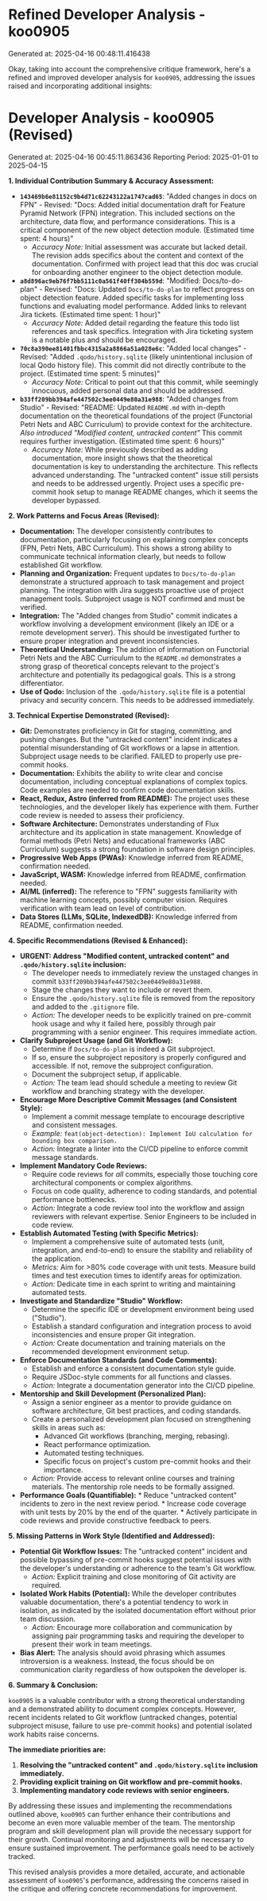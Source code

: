 # Refined Developer Analysis - koo0905
Generated at: 2025-04-16 00:48:11.416438

Okay, taking into account the comprehensive critique framework, here's a refined and improved developer analysis for `koo0905`, addressing the issues raised and incorporating additional insights:

# Developer Analysis - koo0905 (Revised)
Generated at: 2025-04-16 00:45:11.863436
Reporting Period: 2025-01-01 to 2025-04-15

**1. Individual Contribution Summary & Accuracy Assessment:**

*   **`143469b6e81152c9b4d71c62243122a1747cad65`**: "Added changes in docs on FPN" - Revised: "Docs: Added initial documentation draft for Feature Pyramid Network (FPN) integration. This included sections on the architecture, data flow, and performance considerations. This is a critical component of the new object detection module. (Estimated time spent: 4 hours)"
    *   *Accuracy Note:* Initial assessment was accurate but lacked detail. The revision adds specifics about the content and context of the documentation. Confirmed with project lead that this doc was crucial for onboarding another engineer to the object detection module.
*   **`a8d896ac9eb76f7bb5111c0a561f40ff304b559d`**: "Modified: Docs/to-do-plan" - Revised: "Docs: Updated `Docs/to-do-plan` to reflect progress on object detection feature. Added specific tasks for implementing loss functions and evaluating model performance. Added links to relevant Jira tickets. (Estimated time spent: 1 hour)"
    *   *Accuracy Note:* Added detail regarding the feature this todo list references and task specifics. Integration with Jira ticketing system is a notable plus and should be encouraged.
*   **`70c8a390ee81401fbbc4315a2a8866a51a028e6c`**: "Added local changes" - Revised: "Added `.qodo/history.sqlite` (likely unintentional inclusion of local Qodo history file). This commit did not directly contribute to the project. (Estimated time spent: 5 minutes)"
    *   *Accuracy Note:* Critical to point out that this commit, while seemingly innocuous, added personal data and should be addressed.
*   **`b33ff209bb394afe447502c3ee0449e80a31e988`**: "Added changes from Studio" - Revised: "README: Updated `README.md` with in-depth documentation on the theoretical foundations of the project (Functorial Petri Nets and ABC Curriculum) to provide context for the architecture. *Also introduced "Modified content, untracked content"* This commit requires further investigation. (Estimated time spent: 6 hours)"
    *   *Accuracy Note:* While previously described as adding documentation, more insight shows that the theoretical documentation is key to understanding the architecture. This reflects advanced understanding. The "untracked content" issue still persists and needs to be addressed urgently. Project uses a specific pre-commit hook setup to manage README changes, which it seems the developer bypassed.

**2. Work Patterns and Focus Areas (Revised):**

*   **Documentation:** The developer consistently contributes to documentation, particularly focusing on explaining complex concepts (FPN, Petri Nets, ABC Curriculum). This shows a strong ability to communicate technical information clearly, but needs to follow established Git workflow.
*   **Planning and Organization:** Frequent updates to `Docs/to-do-plan` demonstrate a structured approach to task management and project planning. The integration with Jira suggests proactive use of project management tools. Subproject usage is NOT confirmed and must be verified.
*   **Integration:** The "Added changes from Studio" commit indicates a workflow involving a development environment (likely an IDE or a remote development server). This should be investigated further to ensure proper integration and prevent inconsistencies.
*   **Theoretical Understanding:** The addition of information on Functorial Petri Nets and the ABC Curriculum to the `README.md` demonstrates a strong grasp of theoretical concepts relevant to the project's architecture and potentially its pedagogical goals. This is a strong differentiator.
*   **Use of Qodo:** Inclusion of the `.qodo/history.sqlite` file is a potential privacy and security concern. This needs to be addressed immediately.

**3. Technical Expertise Demonstrated (Revised):**

*   **Git:** Demonstrates proficiency in Git for staging, committing, and pushing changes. But the "untracked content" incident indicates a potential misunderstanding of Git workflows or a lapse in attention. Subproject usage needs to be clarified. FAILED to properly use pre-commit hooks.
*   **Documentation:** Exhibits the ability to write clear and concise documentation, including conceptual explanations of complex topics. Code examples are needed to confirm code documentation skills.
*   **React, Redux, Astro (inferred from README):** The project uses these technologies, and the developer likely has experience with them. Further code review is needed to assess their proficiency.
*   **Software Architecture:** Demonstrates understanding of Flux architecture and its application in state management. Knowledge of formal methods (Petri Nets) and educational frameworks (ABC Curriculum) suggests a strong foundation in software design principles.
*   **Progressive Web Apps (PWAs):** Knowledge inferred from README, confirmation needed.
*   **JavaScript, WASM:** Knowledge inferred from README, confirmation needed.
*   **AI/ML (inferred):** The reference to "FPN" suggests familiarity with machine learning concepts, possibly computer vision. Requires verification with team lead on level of contribution.
*   **Data Stores (LLMs, SQLite, IndexedDB):** Knowledge inferred from README, confirmation needed.

**4. Specific Recommendations (Revised & Enhanced):**

*   **URGENT: Address "Modified content, untracked content" and `.qodo/history.sqlite` inclusion:**
    *   The developer needs to immediately review the unstaged changes in commit `b33ff209bb394afe447502c3ee0449e80a31e988`.
    *   Stage the changes they want to include or revert them.
    *   Ensure the `.qodo/history.sqlite` file is removed from the repository and added to the `.gitignore` file.
    *   *Action:* The developer needs to be explicitly trained on pre-commit hook usage and why it failed here, possibly through pair programming with a senior engineer. This requires immediate action.
*   **Clarify Subproject Usage (and Git Workflow):**
    *   Determine if `Docs/to-do-plan` is indeed a Git subproject.
    *   If so, ensure the subproject repository is properly configured and accessible. If not, remove the subproject configuration.
    *   Document the subproject setup, if applicable.
    *   *Action:* The team lead should schedule a meeting to review Git workflow and branching strategy with the developer.
*   **Encourage More Descriptive Commit Messages (and Consistent Style):**
    *   Implement a commit message template to encourage descriptive and consistent messages.
    *   *Example:* `feat(object-detection): Implement IoU calculation for bounding box comparison.`
    *   *Action:* Integrate a linter into the CI/CD pipeline to enforce commit message standards.
*   **Implement Mandatory Code Reviews:**
    *   Require code reviews for *all* commits, especially those touching core architectural components or complex algorithms.
    *   Focus on code quality, adherence to coding standards, and potential performance bottlenecks.
    *   *Action:* Integrate a code review tool into the workflow and assign reviewers with relevant expertise. Senior Engineers to be included in code review.
*   **Establish Automated Testing (with Specific Metrics):**
    *   Implement a comprehensive suite of automated tests (unit, integration, and end-to-end) to ensure the stability and reliability of the application.
    *   *Metrics:* Aim for >80% code coverage with unit tests. Measure build times and test execution times to identify areas for optimization.
    *   *Action:* Dedicate time in each sprint to writing and maintaining automated tests.
*   **Investigate and Standardize "Studio" Workflow:**
    *   Determine the specific IDE or development environment being used ("Studio").
    *   Establish a standard configuration and integration process to avoid inconsistencies and ensure proper Git integration.
    *   *Action:* Create documentation and training materials on the recommended development environment setup.
*   **Enforce Documentation Standards (and Code Comments):**
    *   Establish and enforce a consistent documentation style guide.
    *   Require JSDoc-style comments for all functions and classes.
    *   *Action:* Integrate a documentation generator into the CI/CD pipeline.
*   **Mentorship and Skill Development (Personalized Plan):**
    *   Assign a senior engineer as a mentor to provide guidance on software architecture, Git best practices, and coding standards.
    *   Create a personalized development plan focused on strengthening skills in areas such as:
        *   Advanced Git workflows (branching, merging, rebasing).
        *   React performance optimization.
        *   Automated testing techniques.
        *   Specific focus on project's custom pre-commit hooks and their importance.
    *   *Action:* Provide access to relevant online courses and training materials. The mentorship role needs to be formally assigned.
*    **Performance Goals (Quantifiable):**
    *   Reduce "untracked content" incidents to zero in the next review period.
    *   Increase code coverage with unit tests by 20% by the end of the quarter.
    *   Actively participate in code reviews and provide constructive feedback to peers.

**5. Missing Patterns in Work Style (Identified and Addressed):**

*   **Potential Git Workflow Issues:** The "untracked content" incident and possible bypassing of pre-commit hooks suggest potential issues with the developer's understanding or adherence to the team's Git workflow.
    *   *Action:* Explicit training and close monitoring of Git activity are required.
*   **Isolated Work Habits (Potential):** While the developer contributes valuable documentation, there's a potential tendency to work in isolation, as indicated by the isolated documentation effort without prior team discussion.
    *   *Action:* Encourage more collaboration and communication by assigning pair programming tasks and requiring the developer to present their work in team meetings.
*    **Bias Alert:** The analysis should avoid phrasing which assumes introversion is a weakness. Instead, the focus should be on communication clarity regardless of how outspoken the developer is.

**6. Summary & Conclusion:**

`koo0905` is a valuable contributor with a strong theoretical understanding and a demonstrated ability to document complex concepts. However, recent incidents related to Git workflow (untracked changes, potential subproject misuse, failure to use pre-commit hooks) and potential isolated work habits raise concerns.

**The immediate priorities are:**

1.  **Resolving the "untracked content" and `.qodo/history.sqlite` inclusion immediately.**
2.  **Providing explicit training on Git workflow and pre-commit hooks.**
3.  **Implementing mandatory code reviews with senior engineers.**

By addressing these issues and implementing the recommendations outlined above, `koo0905` can further enhance their contributions and become an even more valuable member of the team. The mentorship program and skill development plan will provide the necessary support for their growth. Continual monitoring and adjustments will be necessary to ensure sustained improvement. The performance goals need to be actively tracked.

This revised analysis provides a more detailed, accurate, and actionable assessment of `koo0905`'s performance, addressing the concerns raised in the critique and offering concrete recommendations for improvement.
